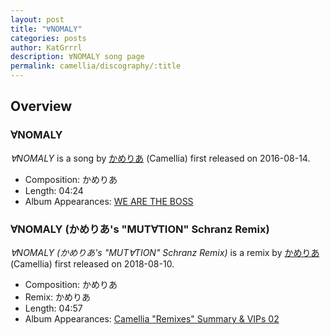 ```yaml
---
layout: post
title: "∀NOMALY"
categories: posts
author: KatGrrrl
description: ∀NOMALY song page
permalink: camellia/discography/:title
---
```


## Overview

### ∀NOMALY

*∀NOMALY* is a song by [かめりあ](/camellia) (Camellia) first released on 2016-08-14.

* Composition: かめりあ
* Length: 04:24
* Album Appearances: [WE ARE THE BOSS](http://c-h-s.me/motf-0007/)

### ∀NOMALY (かめりあ's "MUT∀TION" Schranz Remix)

*∀NOMALY (かめりあ's "MUT∀TION" Schranz Remix)* is a remix by [かめりあ](/camellia) (Camellia) first released on 2018-08-10.

* Composition: かめりあ
* Remix: かめりあ
* Length: 04:57
* Album Appearances: [Camellia "Remixes" Summary & VIPs 02](<{% link postsInclude/_posts/camellia/albums/Camellia-Remixes-Summary-VIPs-02/2023-12-20-Camellia-Remixes-Summary-VIPs-02.md %}>)
